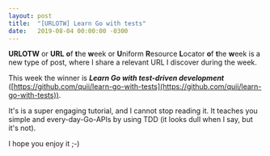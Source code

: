 ```yaml
---
layout: post
title:  "[URLOTW] Learn Go with tests"
date:   2019-08-04 00:00:00 -0300
---
```


**URLOTW** or **URL** **o**f **t**he **w**eek or **U**niform **R**esource **L**ocator **o**f **t**he **w**eek is a new type of post, where I share a relevant URL I discover during the week.

This week the winner is ***Learn Go with test-driven development*** ([https://github.com/quii/learn-go-with-tests](https://github.com/quii/learn-go-with-tests)).

It's is a super engaging tutorial, and I cannot stop reading it. It teaches you simple and every-day-Go-APIs by using TDD (it looks dull when I say, but it's not).

I hope you enjoy it ;-)
